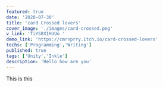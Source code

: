 ```yaml
---
featured: true
date: '2020-07-30'
title: 'card Crossed lovers'
cover_image: './images/card-crossed.png'
v_link: 'TiYS8XIHUUo '
demo_link: 'https://cmrnprry.itch.io/card-crossed-lovers'
techs: ['Programming','Writing']
published: true
tags: ['Unity','Inkle']
description: 'Hello how are you'
---
```


This is this

